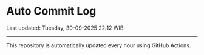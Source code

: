 # Auto Commit Log

Last updated: Tuesday, 30-09-2025 22:12 WIB

---

This repository is automatically updated every hour using GitHub Actions.
